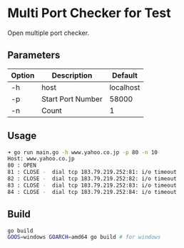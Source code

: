 # Multi Port Checker for Test

Open multiple port checker.

## Parameters

| Option | Description       | Default   |
| ------ | ----------------- | --------- |
| -h     | host              | localhost |
| -p     | Start Port Number | 58000     |
| -n     | Count             | 1         |

## Usage

```bash
➜ go run main.go -h www.yahoo.co.jp -p 80 -n 10
Host: www.yahoo.co.jp
80 : OPEN
81 : CLOSE -  dial tcp 183.79.219.252:81: i/o timeout
82 : CLOSE -  dial tcp 183.79.219.252:82: i/o timeout
83 : CLOSE -  dial tcp 183.79.219.252:83: i/o timeout
84 : CLOSE -  dial tcp 183.79.219.252:84: i/o timeout
```

## Build

```bash
go build
GOOS=windows GOARCH=amd64 go build # for windows
```
